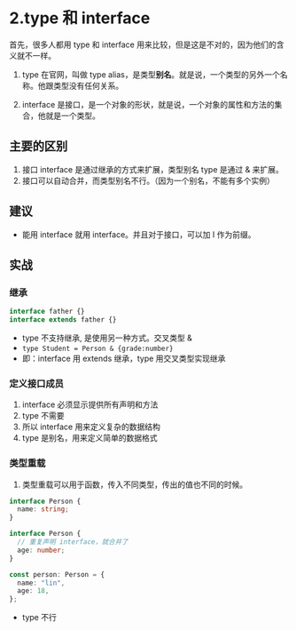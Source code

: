 # 2.type 和 interface

首先，很多人都用 type 和 interface 用来比较，但是这是不对的，因为他们的含义就不一样。

1. type 在官网，叫做 type alias，是类型**别名**。就是说，一个类型的另外一个名称。他跟类型没有任何关系。

2. interface 是接口，是一个对象的形状，就是说，一个对象的属性和方法的集合，他就是一个类型。

## 主要的区别

1. 接口 interface 是通过继承的方式来扩展，类型别名 type 是通过 & 来扩展。
2. 接口可以自动合并，而类型别名不行。（因为一个别名，不能有多个实例）

## 建议

- 能用 interface 就用 interface。并且对于接口，可以加 I 作为前缀。

## 实战

### 继承

```ts
interface father {}
interface extends father {}
```

- type 不支持继承, 是使用另一种方式。交叉类型 &
- `type Student = Person & {grade:number}`
- 即：interface 用 extends 继承，type 用交叉类型实现继承

### 定义接口成员

1. interface 必须显示提供所有声明和方法
2. type 不需要
3. 所以 interface 用来定义复杂的数据结构
4. type 是别名，用来定义简单的数据格式

### 类型重载

1.  类型重载可以用于函数，传入不同类型，传出的值也不同的时候。

```ts
interface Person {
  name: string;
}

interface Person {
  // 重复声明 interface，就合并了
  age: number;
}

const person: Person = {
  name: "lin",
  age: 18,
};
```

- type 不行
